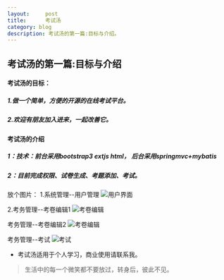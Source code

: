 ```yaml
---
layout:     post
title:      考试汤
category: blog
description: 考试汤的第一篇:目标与介绍。
---
```


## 考试汤的第一篇:目标与介绍

#### 考试汤的目标：
##### 1.做一个简单，方便的开源的在线考试平台。
##### 2.欢迎有朋友加入进来，一起改善它。

#### 考试汤的介绍
##### 1：技术：前台采用bootstrap3 extjs html， 后台采用springmvc+mybatis 
##### 2：目前完成权限、试卷生成、考题添加、考试。

放个图片：
1.系统管理--用户管理
![用户界面](http://image226-c.poco.cn/mypoco/myphoto/20140207/21/17454602820140207212256020.jpg "用户界面")

2.考务管理--考卷编辑1
![考卷编辑](
http://image226-c.poco.cn/mypoco/myphoto/20140207/21/17454602820140207212735047.jpg "考卷编辑")

考务管理--考卷编辑2
![考卷编辑](
http://image226-c.poco.cn/mypoco/myphoto/20140207/21/17454602820140207212557054.jpg "考卷编辑2")


考务管理--考试
![考试](
http://image226-c.poco.cn/mypoco/myphoto/20140207/21/17454602820140207212638060.jpg "考试")

* 考试汤适用于个人学习，商业使用请联系我。

> 生活中的每一个微笑都不要放过，转身后，彼此不见。


